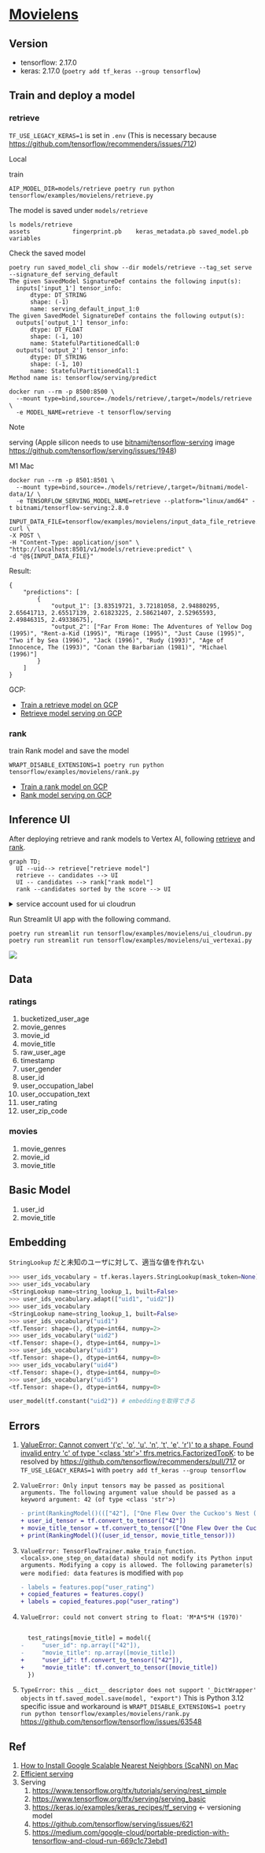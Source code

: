 # [Movielens](https://www.tensorflow.org/recommenders/examples/basic_retrieval)

## Version

- tensorflow: 2.17.0
- keras: 2.17.0 (`poetry add tf_keras --group tensorflow`)

## Train and deploy a model

### retrieve

`TF_USE_LEGACY_KERAS=1` is set in `.env` (This is necessary because https://github.com/tensorflow/recommenders/issues/712)

Local

train

```
AIP_MODEL_DIR=models/retrieve poetry run python tensorflow/examples/movielens/retrieve.py
```

The model is saved under `models/retrieve`

```
ls models/retrieve
assets            fingerprint.pb    keras_metadata.pb saved_model.pb    variables
```

Check the saved model

```
poetry run saved_model_cli show --dir models/retrieve --tag_set serve  --signature_def serving_default
The given SavedModel SignatureDef contains the following input(s):
  inputs['input_1'] tensor_info:
      dtype: DT_STRING
      shape: (-1)
      name: serving_default_input_1:0
The given SavedModel SignatureDef contains the following output(s):
  outputs['output_1'] tensor_info:
      dtype: DT_FLOAT
      shape: (-1, 10)
      name: StatefulPartitionedCall:0
  outputs['output_2'] tensor_info:
      dtype: DT_STRING
      shape: (-1, 10)
      name: StatefulPartitionedCall:1
Method name is: tensorflow/serving/predict
```


```
docker run --rm -p 8500:8500 \
  --mount type=bind,source=./models/retrieve/,target=/models/retrieve \
  -e MODEL_NAME=retrieve -t tensorflow/serving
```


> [!NOTE]
> serving (Apple silicon needs to use [bitnami/tensorflow-serving](https://hub.docker.com/r/bitnami/tensorflow-serving) image https://github.com/tensorflow/serving/issues/1948)

M1 Mac

```
docker run --rm -p 8501:8501 \
  --mount type=bind,source=./models/retrieve/,target=/bitnami/model-data/1/ \
  -e TENSORFLOW_SERVING_MODEL_NAME=retrieve --platform="linux/amd64" -t bitnami/tensorflow-serving:2.8.0
```

```
INPUT_DATA_FILE=tensorflow/examples/movielens/input_data_file_retrieve.json
curl \
-X POST \
-H "Content-Type: application/json" \
"http://localhost:8501/v1/models/retrieve:predict" \
-d "@${INPUT_DATA_FILE}"
```

Result:

```
{
    "predictions": [
        {
            "output_1": [3.83519721, 3.72181058, 2.94880295, 2.65641713, 2.65517139, 2.61823225, 2.58621407, 2.52965593, 2.49846315, 2.49338675],
            "output_2": ["Far From Home: The Adventures of Yellow Dog (1995)", "Rent-a-Kid (1995)", "Mirage (1995)", "Just Cause (1995)", "Two if by Sea (1996)", "Jack (1996)", "Rudy (1993)", "Age of Innocence, The (1993)", "Conan the Barbarian (1981)", "Michael (1996)"]
        }
    ]
}
```

GCP:

- [Train a retrieve model on GCP](README_retrieve_train.md)
- [Retrieve model serving on GCP](README_retrieve_serving.md)

### rank

train Rank model and save the model

```
WRAPT_DISABLE_EXTENSIONS=1 poetry run python tensorflow/examples/movielens/rank.py
```

- [Train a rank model on GCP](README_rank_train.md)
- [Rank model serving on GCP](README_rank_serving.md)

## Inference UI

After deploying retrieve and rank models to Vertex AI, following [retrieve](README_retrieve.md) and [rank](README_rank.md).

```mermaid
graph TD;
  UI --uid--> retrieve["retrieve model"]
  retrieve -- candidates --> UI
  UI -- candidates --> rank["rank model"]
  rank --candidates sorted by the score --> UI
```

<details><summary>service account used for ui cloudrun</summary>

Create Service Account to generate ID token to invoke the cloud run services (ref: [Generate an ID token by impersonating a service account](https://cloud.google.com/docs/authentication/get-id-token#impersonation))
https://cloud.google.com/run/docs/authenticating/service-to-service#run-service-to-service-example-python

```
gcloud iam service-accounts create movielens-ui --project $PROJECT
gcloud run services add-iam-policy-binding movielens-retrieve \
  --region $REGION \
  --member="serviceAccount:movielens-ui@$PROJECT.iam.gserviceaccount.com" \
  --role="roles/run.invoker" \
  --project $PROJECT
gcloud run services add-iam-policy-binding movielens-rank \
  --region $REGION \
  --member="serviceAccount:movielens-ui@$PROJECT.iam.gserviceaccount.com" \
  --role="roles/run.invoker" \
  --project $PROJECT
```

</details>

Run Streamlit UI app with the following command.

```
poetry run streamlit run tensorflow/examples/movielens/ui_cloudrun.py
poetry run streamlit run tensorflow/examples/movielens/ui_vertexai.py
```

![](ui.png)

## Data

### ratings

1. bucketized_user_age
1. movie_genres
1. movie_id
1. movie_title
1. raw_user_age
1. timestamp
1. user_gender
1. user_id
1. user_occupation_label
1. user_occupation_text
1. user_rating
1. user_zip_code

### movies

1. movie_genres
1. movie_id
1. movie_title


## Basic Model

1. user_id
1. movie_title

## Embedding

`StringLookup` だと未知のユーザに対して、適当な値を作れない

```py
>>> user_ids_vocabulary = tf.keras.layers.StringLookup(mask_token=None)
>>> user_ids_vocabulary
<StringLookup name=string_lookup_1, built=False>
>>> user_ids_vocabulary.adapt(["uid1", "uid2"])
>>> user_ids_vocabulary
<StringLookup name=string_lookup_1, built=False>
>>> user_ids_vocabulary("uid1")
<tf.Tensor: shape=(), dtype=int64, numpy=2>
>>> user_ids_vocabulary("uid2")
<tf.Tensor: shape=(), dtype=int64, numpy=1>
>>> user_ids_vocabulary("uid3")
<tf.Tensor: shape=(), dtype=int64, numpy=0>
>>> user_ids_vocabulary("uid4")
<tf.Tensor: shape=(), dtype=int64, numpy=0>
>>> user_ids_vocabulary("uid5")
<tf.Tensor: shape=(), dtype=int64, numpy=0>
```

```py
user_model(tf.constant("uid2")) # embeddingを取得できる
```

## Errors

1. [ValueError: Cannot convert '('c', 'o', 'u', 'n', 't', 'e', 'r')' to a shape. Found invalid entry 'c' of type '<class 'str'>' tfrs.metrics.FactorizedTopK](https://github.com/tensorflow/recommenders/issues/712): to be resolved by https://github.com/tensorflow/recommenders/pull/717 or `TF_USE_LEGACY_KERAS=1` with `poetry add tf_keras --group tensorflow`

1. `ValueError: Only input tensors may be passed as positional arguments. The following argument value should be passed as a keyword argument: 42 (of type <class 'str'>)`
    ```diff
    - print(RankingModel()((["42"], ["One Flew Over the Cuckoo's Nest (1975)"])))
    + user_id_tensor = tf.convert_to_tensor(["42"])
    + movie_title_tensor = tf.convert_to_tensor(["One Flew Over the Cuckoo's Nest (1975)"])
    + print(RankingModel()((user_id_tensor, movie_title_tensor)))
    ```

1. `ValueError: TensorFlowTrainer.make_train_function.<locals>.one_step_on_data(data) should not modify its Python input arguments. Modifying a copy is allowed. The following parameter(s) were modified: data`
    `features` is modified with `pop`

    ```diff
    - labels = features.pop("user_rating")
    + copied_features = features.copy()
    + labels = copied_features.pop("user_rating")
    ```
1. `ValueError: could not convert string to float: 'M*A*S*H (1970)'`

    ```diff

      test_ratings[movie_title] = model({
    -     "user_id": np.array(["42"]),
    -     "movie_title": np.array([movie_title])
    +     "user_id": tf.convert_to_tensor(["42"]),
    +     "movie_title": tf.convert_to_tensor([movie_title])
      })
    ```
1. `TypeError: this __dict__ descriptor does not support '_DictWrapper' objects` in `tf.saved_model.save(model, "export")`
    This is Python 3.12 specific issue and workaround is `WRAPT_DISABLE_EXTENSIONS=1 poetry run python tensorflow/examples/movielens/rank.py`
    https://github.com/tensorflow/tensorflow/issues/63548

## Ref

1. [How to Install Google Scalable Nearest Neighbors (ScaNN) on Mac](https://eugeneyan.com/writing/how-to-install-scann-on-mac/)
1. [Efficient serving](https://www.tensorflow.org/recommenders/examples/efficient_serving)
1. Serving
    1. https://www.tensorflow.org/tfx/tutorials/serving/rest_simple
    1. https://www.tensorflow.org/tfx/serving/serving_basic
    1. https://keras.io/examples/keras_recipes/tf_serving <- versioning model
    1. https://github.com/tensorflow/serving/issues/621
    1. https://medium.com/google-cloud/portable-prediction-with-tensorflow-and-cloud-run-669c1c73ebd1
